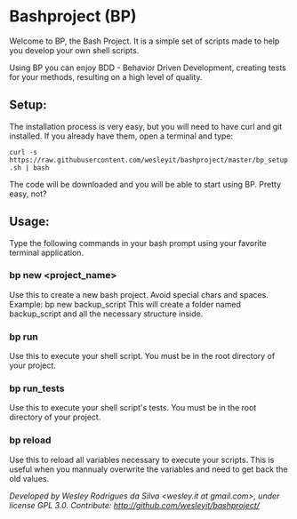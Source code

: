 # Bashproject (BP)
Welcome to BP, the Bash Project. It is a simple set of scripts 
made to help you develop your own shell scripts.

Using BP you can enjoy BDD - Behavior Driven Development,
creating tests for your methods, resulting on a high
level of quality.

## Setup:
The installation process is very easy, but you will need to have curl and git installed.
If you already have them, open a terminal and type:

`curl -s https://raw.githubusercontent.com/wesleyit/bashproject/master/bp_setup.sh | bash`

The code will be downloaded and you will be able to start using BP. Pretty easy, not?


## Usage:
Type the following commands in your bash prompt using your favorite terminal application.

### bp new <project_name> 
Use this to create a new bash project.
Avoid special chars and spaces.
Example: bp new backup_script
This will create a folder named backup_script
and all the necessary structure inside.


### bp run
Use this to execute your shell script.
You must be in the root directory of your project.


### bp run_tests
Use this to execute your shell script's tests.
You must be in the root directory of your project.


### bp reload
Use this to reload all variables necessary
to execute your scripts. This is useful when
you mannualy overwrite the variables and
need to get back the old values.


_Developed by Wesley Rodrigues da Silva <wesley.it at gmail.com>, 
under license GPL 3.0. Contribute: http://github.com/wesleyit/bashproject/_
